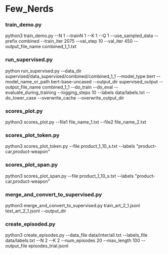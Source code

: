 # Few_Nerds

### train_demo.py
python3 train_demo.py --N 1 --trainN 1 --K 1 --Q 1 --use_sampled_data --prefix combined --train_iter 2075 --val_step 10 --val_iter 450 --output_file_name combined_1_1.txt


### run_supervised.py

python run_supervised.py --data_dir supervised/data_supervised/combined/combined_1_1 --model_type bert --model_name_or_path bert-base-uncased --output_dir supervised_output --output_file_name combined_1_1 --do_train --do_eval --evaluate_during_training --logging_steps 10 --labels data/labels.txt --do_lower_case --overwrite_cache --overwrite_output_dir


### scores_plot.py

python3 scores_plot.py --file1 file_name_1.txt --file2 file_name_2.txt


### scores_plot_token.py

python3 scores_plot_token.py --file product_1_10_s.txt --labels "product-car,product-weapon"


### scores_plot_span.py

python3 scores_plot_span.py --file product_1_10_s.txt --labels "product-car,product-weapon"


### merge_and_convert_to_supervised.py

python3 merge_and_convert_to_supervised.py train_art_2_1.jsonl test_art_2_1.jsonl --output_dir


### create_episoded.py

python3 create_episodes.py --data_file data/inter/all.txt --labels_file data/labels.txt --N 2 --K 2 --num_episodes 20 --max_length 100 --output_file episodes_trial.jsonl